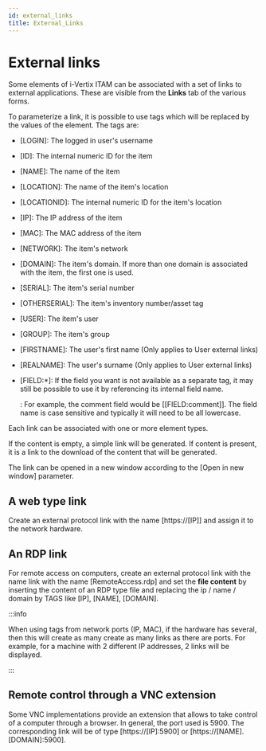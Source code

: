 ```yaml
---
id: external_links
title: External_Links
---
```


# External links

Some elements of i-Vertix ITAM can be associated with a set of links to external
applications. These are visible from the **Links** tab of the various
forms.

To parameterize a link, it is possible to use tags which will be
replaced by the values of the element. The tags are:

- \[LOGIN\]: The logged in user's username

- \[ID\]: The internal numeric ID for the item

- \[NAME\]: The name of the item

- \[LOCATION\]: The name of the item's location

- \[LOCATIONID\]: The internal numeric ID for the item's location

- \[IP\]: The IP address of the item

- \[MAC\]: The MAC address of the item

- \[NETWORK\]: The item's network

- \[DOMAIN\]: The item's domain. If more than one domain is associated
  with the item, the first one is used.

- \[SERIAL\]: The item's serial number

- \[OTHERSERIAL\]: The item's inventory number/asset tag

- \[USER\]: The item's user

- \[GROUP\]: The item's group

- \[FIRSTNAME\]: The user's first name (Only applies to User external
  links)

- \[REALNAME\]: The user's surname (Only applies to User external
  links)

- \[FIELD:\*\]: If the field you want is not available as a separate tag, it may still be possible to use it by referencing its internal field name.

  :   For example, the comment field would be
      [\[FIELD:comment\]]. The field name is case sensitive
      and typically it will need to be all lowercase.

Each link can be associated with one or more element types.

If the content is empty, a simple link will be generated. If content is
present, it is a link to the download of the content that will be
generated.

The link can be opened in a new window according to the [Open in new
window] parameter.

## A web type link

Create an external protocol link with the name
[https://\[IP\]] and assign it to the network hardware.

## An RDP link

For remote access on computers, create an external protocol link with
the name link with the name [RemoteAccess.rdp] and set the
**file content** by inserting the content of an RDP type file and
replacing the ip / name / domain by TAGS like \[IP\], \[NAME\],
\[DOMAIN\].

:::info

When using tags from network ports (IP, MAC), if the hardware has
several, then this will create as many create as many links as there
are ports. For example, for a machine with 2 different IP addresses, 2
links will be displayed.

:::

## Remote control through a VNC extension

Some VNC implementations provide an extension that allows to take
control of a computer through a browser. In general, the port used is
5900. The corresponding link will be of type
[https://\[IP\]:5900] or
[https://\[NAME\].\[DOMAIN\]:5900].
